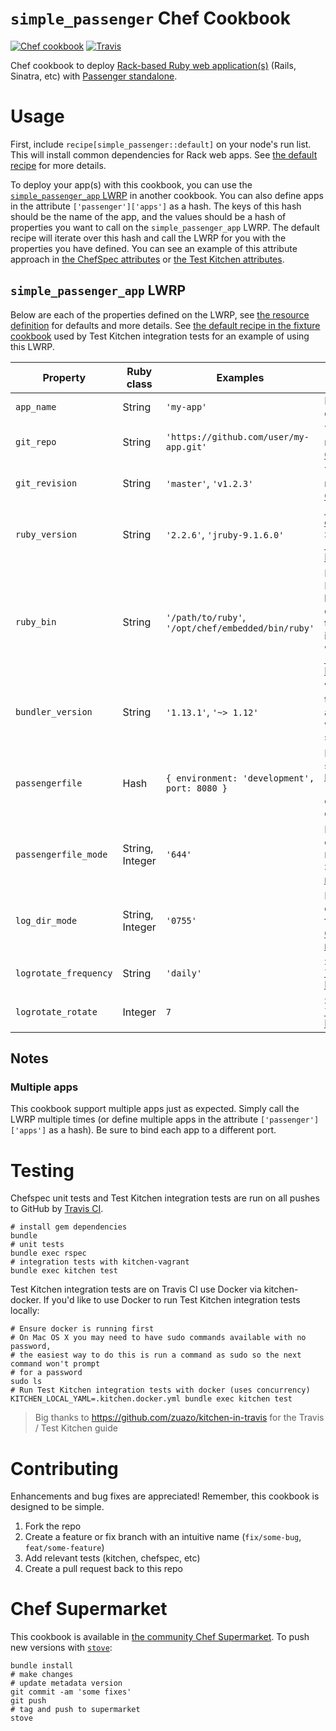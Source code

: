 # `simple_passenger` Chef Cookbook

[![Chef cookbook](https://img.shields.io/cookbook/v/simple_passenger.svg?maxAge=3600)](https://supermarket.chef.io/cookbooks/simple_passenger) [![Travis](https://img.shields.io/travis/atheiman/simple-passenger-cookbook.svg?maxAge=3600)](https://travis-ci.org/atheiman/simple-passenger-cookbook)

Chef cookbook to deploy [Rack-based Ruby web application(s)](http://rack.github.io/) (Rails, Sinatra, etc) with [Passenger standalone](https://www.phusionpassenger.com/library/config/standalone/).


# Usage

First, include `recipe[simple_passenger::default]` on your node's run list. This will install common dependencies for Rack web apps. See [the default recipe](/recipes/default.rb) for more details.

To deploy your app(s) with this cookbook, you can use the [`simple_passenger_app` LWRP](#simple_passenger_app-lwrp) in another cookbook. You can also define apps in the attribute `['passenger']['apps']` as a hash. The keys of this hash should be the name of the app, and the values should be a hash of properties you want to call on the `simple_passenger_app` LWRP. The default recipe will iterate over this hash and call the LWRP for you with the properties you have defined. You can see an example of this attribute approach in [the ChefSpec attributes](/spec/) or [the Test Kitchen attributes](/.kitchen.yml).


## `simple_passenger_app` LWRP

Below are each of the properties defined on the LWRP, see [the resource definition](/resources/app.rb) for defaults and more details. See [the default recipe in the fixture cookbook](/test/fixtures/cookbooks/lwrp_app/recipes/default.rb) used by Test Kitchen integration tests for an example of using this LWRP.

Property | Ruby class | Examples | Description
-------- | ---------- | -------- | -----------
`app_name` | String | `'my-app'` | Name of app to deploy
`git_repo` | String | `'https://github.com/user/my-app.git'` | The URI for the git repository. See [the Chef `git` resource](https://docs.chef.io/resource_git.html).
`git_revision` | String | `'master'`, `'v1.2.3'` | The URI for the git repository. See [the Chef `git` resource](https://docs.chef.io/resource_git.html).
`ruby_version` | String | `'2.2.6'`, `'jruby-9.1.6.0'` | [`ruby-build` definition](https://github.com/rbenv/ruby-build) to install. See [the `ruby_build_ruby` LWRP](https://github.com/sous-chefs/ruby_build#ruby_build_ruby).
`ruby_bin` | String | `'/path/to/ruby'`, `'/opt/chef/embedded/bin/ruby'` | Path of a different Ruby to use (should be in a `bin/` directory). Setting this prevents installing a Ruby with [the `ruby_build_ruby` LWRP](https://github.com/sous-chefs/ruby_build#ruby_build_ruby).
`bundler_version` | String | `'1.13.1'`, `'~> 1.12'` | Version of Bundler to install (should be a RubyGems version specification).
`passengerfile` | Hash | `{ environment: 'development', port: 8080 }` | Properties to specify in [`Passengerfile.json`](https://www.phusionpassenger.com/library/config/standalone/reference/) (will be merged over sensible defaults).
`passengerfile_mode` | String, Integer | `'644'` | Permissions to set on `Passengerfile.json`. See [the Chef `file` resource](https://docs.chef.io/resource_file.html).
`log_dir_mode` | String, Integer | `'0755'` | Permissions to set on the log directory for the app. See [the Chef `directory` resource](https://docs.chef.io/resource_directory.html).
`logrotate_frequency` | String | `'daily'` | See [the `logrotate_app` LWRP](https://github.com/stevendanna/logrotate#logrotate_app)
`logrotate_rotate` | Integer | `7` | See [the `logrotate_app` LWRP](https://github.com/stevendanna/logrotate#logrotate_app)


## Notes

### Multiple apps

This cookbook support multiple apps just as expected. Simply call the LWRP multiple times (or define multiple apps in the attribute `['passenger']['apps']` as a hash). Be sure to bind each app to a different port.


# Testing

Chefspec unit tests and Test Kitchen integration tests are run on all pushes to GitHub by [Travis CI](https://travis-ci.org/atheiman/simple-passenger-cookbook).

```shell
# install gem dependencies
bundle
# unit tests
bundle exec rspec
# integration tests with kitchen-vagrant
bundle exec kitchen test
```

Test Kitchen integration tests are on Travis CI use Docker via kitchen-docker. If you'd like to use Docker to run Test Kitchen integration tests locally:

```shell
# Ensure docker is running first
# On Mac OS X you may need to have sudo commands available with no password,
# the easiest way to do this is run a command as sudo so the next command won't prompt
# for a password
sudo ls
# Run Test Kitchen integration tests with docker (uses concurrency)
KITCHEN_LOCAL_YAML=.kitchen.docker.yml bundle exec kitchen test
```

> Big thanks to https://github.com/zuazo/kitchen-in-travis for the Travis / Test Kitchen guide


# Contributing

Enhancements and bug fixes are appreciated! Remember, this cookbook is designed to be simple.

1. Fork the repo
1. Create a feature or fix branch with an intuitive name (`fix/some-bug`, `feat/some-feature`)
1. Add relevant tests (kitchen, chefspec, etc)
1. Create a pull request back to this repo


# Chef Supermarket

This cookbook is available in [the community Chef Supermarket](https://supermarket.chef.io/cookbooks/simple_passenger). To push new versions with [`stove`](https://github.com/sethvargo/stove):

```shell
bundle install
# make changes
# update metadata version
git commit -am 'some fixes'
git push
# tag and push to supermarket
stove
```
